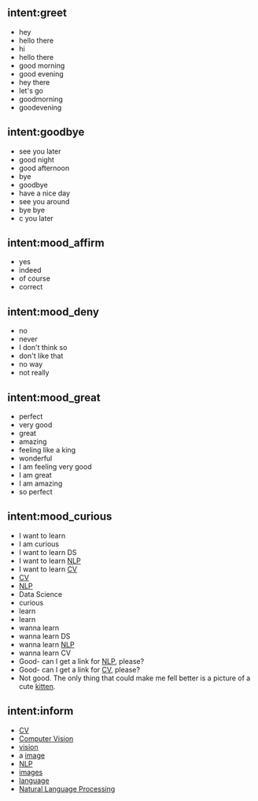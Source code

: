 
## intent:greet
- hey
- hello there
- hi
- hello there
- good morning
- good evening
- hey there
- let's go
- goodmorning
- goodevening

## intent:goodbye
- see you later
- good night
- good afternoon
- bye
- goodbye
- have a nice day
- see you around
- bye bye
- c you later

## intent:mood_affirm
- yes
- indeed
- of course
- correct

## intent:mood_deny
- no
- never
- I don't think so
- don't like that
- no way
- not really

## intent:mood_great
- perfect
- very good
- great
- amazing
- feeling like a king
- wonderful
- I am feeling very good
- I am great
- I am amazing
- so perfect

## intent:mood_curious
- I want to learn
- I am curious
- I want to learn DS
- I want to learn [NLP](group:B)
- I want to learn [CV](group:A)
- [CV](group:A)
- [NLP](group:B)
- Data Science
- curious
- learn
- learn
- wanna learn
- wanna learn DS
- wanna learn [NLP](group:B)
- wanna learn CV
- Good- can I get a link for [NLP](group:B), please?
- Good- can I get a link for [CV](group:A), please?
- Not good. The only thing that could make me fell better is a picture of a cute [kitten](group:cats).

## intent:inform
- [CV](group:A)
- [Computer Vision](group:A)
- [vision](group:A)
- a [image](group:A)
- [NLP](group:B)
- [images](group:A)
- [language](group:B)
- [Natural Language Processing](group:B)
